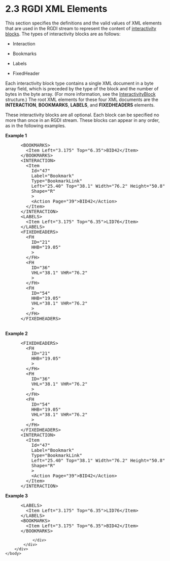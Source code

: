 <html dir="LTR" xmlns:mshelp="http://msdn.microsoft.com/mshelp" xmlns:ddue="http://ddue.schemas.microsoft.com/authoring/2003/5" xmlns:xlink="http://www.w3.org/1999/xlink" xmlns:tool="http://www.microsoft.com/tooltip">
    <head>
        <meta http-equiv="Content-Type" content="text/html; CHARSET=utf-8"></meta>
        <meta name="save" content="history"></meta>
        <title>2.3 RGDI XML Elements</title>
        <xml>
            <mshelp:toctitle title="2.3 RGDI XML Elements"></mshelp:toctitle>
            <mshelp:rltitle title="[MS-RGDI]: RGDI XML Elements"></mshelp:rltitle>
            <mshelp:keyword index="A" term="38f8a1d8-1435-46a2-a50f-b9049b2bfc50"></mshelp:keyword>
            <mshelp:attr name="DCSext.ContentType" value="open specification"></mshelp:attr>
            <mshelp:attr name="AssetID" value="38f8a1d8-1435-46a2-a50f-b9049b2bfc50"></mshelp:attr>
            <mshelp:attr name="TopicType" value="kbRef"></mshelp:attr>
            <mshelp:attr name="DCSext.Title" value="[MS-RGDI]: RGDI XML Elements" />
        </xml>
    </head>
    <body>
        <div id="header">
            <h1 class="heading">2.3 RGDI XML Elements</h1>
        </div>
        <div id="mainSection">
            <div id="mainBody">
                <div id="allHistory" class="saveHistory"></div>
                <div id="sectionSection0" class="section" name="collapseableSection">
                    

<p>This section specifies the definitions and the valid values
of XML elements that are used in the RGDI stream to represent the content of <a href="557e6223-9107-4be3-9f7c-b83beb5d16fc.htm#gt_ed51fea1-b05e-410a-b3a7-224ec5cdf845">interactivity blocks</a>. The
types of interactivity blocks are as follows:</p>

<ul><li><p><span><span> 
</span></span>Interaction</p>

</li><li><p><span><span> 
</span></span>Bookmarks</p>

</li><li><p><span><span> 
</span></span>Labels</p>

</li><li><p><span><span> 
</span></span>FixedHeader</p>

</li></ul><p>Each interactivity block type contains a single XML document
in a byte array field, which is preceded by the type of the block and the
number of bytes in the byte array. (For more information, see the <a href="462e6797-b801-4027-979d-87cb75545e6a.htm">InteractivityBlock</a>
structure.) The root XML elements for these four XML documents are the <b>INTERACTION</b>,
<b>BOOKMARKS</b>, <b>LABELS</b>, and <b>FIXEDHEADERS</b> elements. </p>

<p>These interactivity blocks are all optional. Each block can
be specified no more than once in an RGDI stream. These blocks can appear in
any order, as in the following examples.</p>

<p><b>Example 1</b></p>

<dl>
<dd>
<div><pre> &lt;BOOKMARKS&gt;
   &lt;Item Left=&quot;3.175&quot; Top=&quot;6.35&quot;&gt;BID42&lt;/Item&gt;
 &lt;/BOOKMARKS&gt;
 &lt;INTERACTION&gt;
   &lt;Item
     Id=&quot;47&quot;
     Label=&quot;Bookmark&quot;
     Type=&quot;BookmarkLink&quot;
     Left=&quot;25.40&quot; Top=&quot;38.1&quot; Width=&quot;76.2&quot; Height=&quot;50.8&quot;
     Shape=&quot;R&quot;
     &gt;
     &lt;Action Page=&quot;39&quot;&gt;BID42&lt;/Action&gt;
   &lt;/Item&gt;
 &lt;/INTERACTION&gt;
 &lt;LABELS&gt;
   &lt;Item Left=&quot;3.175&quot; Top=&quot;6.35&quot;&gt;LID76&lt;/Item&gt;
 &lt;/LABELS&gt;
 &lt;FIXEDHEADERS&gt;
   &lt;FH
     ID=&quot;21&quot;
     HHB=&quot;19.05&quot;
     &gt;
   &lt;/FH&gt;
   &lt;FH
     ID=&quot;36&quot;
     VHL=&quot;38.1&quot; VHR=&quot;76.2&quot;
     &gt;
   &lt;/FH&gt;
   &lt;FH
     ID=&quot;54&quot;
     HHB=&quot;19.05&quot;
     VHL=&quot;38.1&quot; VHR=&quot;76.2&quot;
     &gt;
   &lt;/FH&gt;
 &lt;/FIXEDHEADERS&gt;
  
</pre></div>
</dd></dl>

<p><b>Example 2</b></p>

<dl>
<dd>
<div><pre> &lt;FIXEDHEADERS&gt;
   &lt;FH
     ID=&quot;21&quot;
     HHB=&quot;19.05&quot;
     &gt;
   &lt;/FH&gt;
   &lt;FH
     ID=&quot;36&quot;
     VHL=&quot;38.1&quot; VHR=&quot;76.2&quot;
     &gt;
   &lt;/FH&gt;
   &lt;FH
     ID=&quot;54&quot;
     HHB=&quot;19.05&quot;
     VHL=&quot;38.1&quot; VHR=&quot;76.2&quot;
     &gt;
   &lt;/FH&gt;
 &lt;/FIXEDHEADERS&gt;
 &lt;INTERACTION&gt;
   &lt;Item
     Id=&quot;47&quot;
     Label=&quot;Bookmark&quot;
     Type=&quot;BookmarkLink&quot;
     Left=&quot;25.40&quot; Top=&quot;38.1&quot; Width=&quot;76.2&quot; Height=&quot;50.8&quot;
     Shape=&quot;R&quot;
     &gt;
     &lt;Action Page=&quot;39&quot;&gt;BID42&lt;/Action&gt;
   &lt;/Item&gt;
 &lt;/INTERACTION&gt;
</pre></div>
</dd></dl>

<p><b>Example 3</b></p>

<dl>
<dd>
<div><pre> &lt;LABELS&gt;
   &lt;Item Left=&quot;3.175&quot; Top=&quot;6.35&quot;&gt;LID76&lt;/Item&gt;
 &lt;/LABELS&gt;
 &lt;BOOKMARKS&gt;
   &lt;Item Left=&quot;3.175&quot; Top=&quot;6.35&quot;&gt;BID42&lt;/Item&gt;
 &lt;/BOOKMARKS&gt;
</pre></div>
</dd></dl>


                </div>
            </div>
        </div>
    </body>
</html>